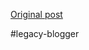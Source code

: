 <!--
date: '2008-06-29'
published: true
slug: 2008-06-johnny-lee-demos-wii-remote-hacks-video_29
time_to_read: 5
title: Johnny Lee demos Wii Remote hacks | Video on TED.com
-->



[Original post](https://ysfk.blogspot.com/2008/06/johnny-lee-demos-wii-remote-hacks-video_29.html)

#legacy-blogger 